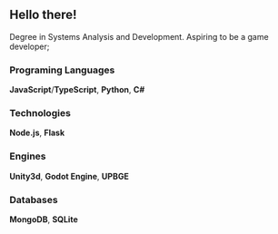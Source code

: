 ## Hello there!

Degree in Systems Analysis and Development.
Aspiring to be a game developer;

### Programing Languages
**JavaScript**/**TypeScript**, **Python**, **C#**
### Technologies
**Node.js**, **Flask**
### Engines
**Unity3d**, **Godot Engine**, **UPBGE**
### Databases
**MongoDB**, **SQLite**
